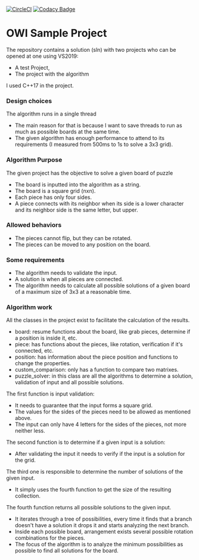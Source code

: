 [![CircleCI](https://circleci.com/gh/ocarizr/OWI_sample.svg?style=svg)](https://circleci.com/gh/ocarizr/OWI_sample) [![Codacy Badge](https://api.codacy.com/project/badge/Grade/d9cb9f6e95a04455963045310743b4a9)](https://www.codacy.com/manual/ocarizr/OWI_sample?utm_source=github.com&amp;utm_medium=referral&amp;utm_content=ocarizr/OWI_sample&amp;utm_campaign=Badge_Grade)

# OWI Sample Project

The repository contains a solution (sln) with two projects who can be opened at one using VS2019:
-  A test Project,
-  The project with the algorithm

I used C++17 in the project.

### Design choices

The algorithm runs in a single thread
-  The main reason for that is because I want to save threads to run as much as possible boards at the same time.
-  The given algorithm has enough performance to attend to its requirements (I measured from 500ms to 1s to solve a 3x3 grid).

### Algorithm Purpose

The given project has the objective to solve a given board of puzzle
-  The board is inputted into the algorithm as a string.
-  The board is a square grid (nxn).
-  Each piece has only four sides.
-  A piece connects with its neighbor when its side is a lower character and its neighbor side is the same letter, but upper.

### Allowed behaviors

-  The pieces cannot flip, but they can be rotated.
-  The pieces can be moved to any position on the board.

### Some requirements

-  The algorithm needs to validate the input.
-  A solution is when all pieces are connected.
-  The algorithm needs to calculate all possible solutions of a given board of a maximum size of 3x3 at a reasonable time.

### Algorithm work

All the classes in the project exist to facilitate the calculation of the results.
-  board: resume functions about the board, like grab pieces, determine if a position is inside it, etc.
-  piece: has functions about the pieces, like rotation, verification if it's connected, etc.
-  position: has information about the piece position and functions to change the properties.
-  custom_comparison: only has a function to compare two matrixes.
-  puzzle_solver: in this class are all the algorithms to determine a solution, validation of input and all possible solutions.

The first function is input validation:
-  It needs to guarantee that the input forms a square grid.
-  The values for the sides of the pieces need to be allowed as mentioned above.
-  The input can only have 4 letters for the sides of the pieces, not more neither less.

The second function is to determine if a given input is a solution:
-  After validating the input it needs to verify if the input is a solution for the grid.

The third one is responsible to determine the number of solutions of the given input.
-  It simply uses the fourth function to get the size of the resulting collection.

The fourth function returns all possible solutions to the given input.
-  It iterates through a tree of possibilities, every time it finds that a branch doesn't have a solution it drops it and starts analyzing the next branch.
-  Inside each possible board, arrangement exists several possible rotation combinations for the pieces.
-  The focus of the algorithm is to analyze the minimum possibilities as possible to find all solutions for the board.

